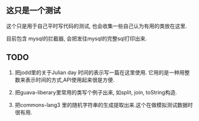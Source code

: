 ## 这只是一个测试
这个只是用于自己平时写代码的测试, 也会收集一些自己认为有用的类放在这里.

目前包含 mysql的拦截器, 会把发往mysql的完整sql打印出来.


## TODO
1. 把jodd里的关于Julian day 时间的表示写一篇在这里使用. 它用的是一种用整数来表示时间的方式,API使用起来很是方便.

2. 把guava-liberary里常用的类写个例子出来, 如split, join, toString构造.

3. 把commons-lang3 里的随机字符串的生成提取出来.这个在做模拟测试数据时很有用.
